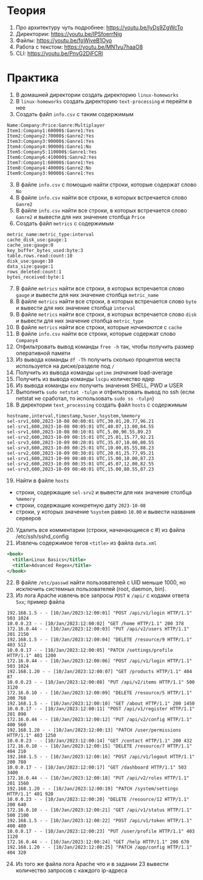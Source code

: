 # Теория
1) Про архитектуру чуть подробнее: https://youtu.be/IyDs9ZgWcTo
2) Директории: https://youtu.be/IPSfoerrNig
3) Файлы: https://youtu.be/fqWjveB1Oyo
4) Работа с текстом: https://youtu.be/MN1vu7haaO8
5) CLI: https://youtu.be/PnvG2DjFCRI
# Практика
1) В домашней директории создать директорию `linux-homeworks`
2) В `linux-homeworks` создать директорию `text-processing` и перейти в нее
2) Создать файл `info.csv` с таким содержимым
```csv
Name:Company:Price:Ganre:Multiplayer
Item1:Company1:60000$:Ganre1:Yes
Item2:Company2:70000$:Ganre2:Yes
Item3:Company3:90000$:Ganre1:Yes
Item4:Company4:90000$:Ganre1:No
Item5:Company5:110000$:Ganre1:Yes
Item6:Company6:410000$:Ganre2:Yes
Item7:Company1:60000$:Ganre1:Yes
Item8:Company4:40000$:Ganre2:No
Item9:Company3:90000$:Ganre1:Yes
```
3) В файле `info.csv` с помощью найти строки, которые содержат слово `No`
4) В файле `info.csv` найти все строки, в которых встречается слово `Ganre2`
5) В файле `info.csv` найти все строки, в которых встречается слово `Ganre2` и вывести для них значение столбца `Price`
6) Создать файл `metrics` с содержимым
```csv
metric_name:metric_type:interval
cache_disk_use:gauge:1
cache_use:gauge:0
key_buffer_bytes_used:byte:3
table.rows.read:count:10
disk_use:gauge:10
data_size:gauge:1
rows_deleted:count:1
bytes_received:byte:1
```
7) В файле `metrics` найти все строки, в которых встречается слово `gauge` и вывести для них значение столбца `metric_name`
8) В файле `metrics` найти все строки, в которых встречается слово `byte` и вывести для них значение столбца `interval`
9) В файле `metrics` найти все строки, в которых встречается слово `disk` и вывести для них значение столбца `metric_type`
10) В файле `metrics` найти все строки, которые *начинаются* с `cache`
11) В файле `info.csv` найти все строки, которые содержат слово `Company4`
12) Отфильтровать вывод команды `free -h` так, чтобы получить размер оперативной памяти
13) Из вывода команды `df -Th` получить сколько процентов места используется на диске/разделе под `/`
14) Получить из вывода команды `uptime` _значения_ load-average
15) Получить из вывода команды `lscpu` количество ядер
16) Из вывода команды `env` получить значения SHELL, PWD и USER
17) Выполнить `sudo netstat -tulpn` и отфильтровать вывод по ssh (если netstat не сработал, то использовать `sudo ss -tulpn`)
18) В директории `text_processing` создать файл `hosts` с содержимым
```csv
hostname,interval,timestamp,%user,%system,%memory
sel-srv1,600,2023-10-08 00:00:01 UTC,30.01,20.77,96.21
sel-srv1,600,2023-10-08 00:05:01 UTC,40.07,13.00,84.55
sel-srv1,600,2023-10-08 00:10:01 UTC,5.00,90.55,89.23
sel-srv2,600,2023-10-09 00:15:01 UTC,25.01,15.77,92.21
sel-srv3,600,2023-10-09 00:20:01 UTC,35.07,10.00,80.55
sel-srv3,600,2023-10-09 00:25:01 UTC,10.00,85.55,88.23
sel-srv2,600,2023-10-09 00:30:01 UTC,20.01,25.77,95.21
sel-srv1,600,2023-10-09 00:40:01 UTC,15.00,10.00,87.23
sel-srv2,600,2023-10-09 00:35:01 UTC,45.07,12.00,82.55
sel-srv3,600,2023-10-09 00:40:01 UTC,15.00,80.55,87.23
```
19) Найти в файле `hosts`
- строки, содержащие `sel-srv2` и вывести для них значение столбца `%memory`
- строки, содержащие конкретную дату `2023-10-08`
- строки, у которых значение `%system` равно `10.00` и вывести названия серверов
20) Удалить все комментарии (строки, начинающиеся с #) из файла /etc/ssh/sshd_config
21) Извлечь содержимое тегов `<title>` из файла `data.xml`
```xml
<book>
  <title>Linux Basics</title>
  <title>Advanced Regex</title>
</book>
```
22) В файле `/etc/passwd` найти пользователей с UID меньше 1000, но исключить системных пользователей (root, daemon, bin).
23) Из лога Apache извлечь все запросы `POST` к `/api/` с кодами ответа `5xx`; пример файла
```
192.168.1.5 - - [10/Jan/2023:12:00:01] "POST /api/v1/login HTTP/1.1" 503 1024
10.0.0.23 - - [10/Jan/2023:12:00:02] "GET /home HTTP/1.1" 200 378
172.16.0.44 - - [10/Jan/2023:12:00:03] "PUT /api/v2/users HTTP/1.1" 201 2150
192.168.1.5 - - [10/Jan/2023:12:00:04] "DELETE /resource/9 HTTP/1.1" 403 512
10.0.0.17 - - [10/Jan/2023:12:00:05] "PATCH /settings/profile HTTP/1.1" 401 1200
172.16.0.44 - - [10/Jan/2023:12:00:06] "POST /api/v1/login HTTP/1.1" 503 1024
192.168.1.20 - - [10/Jan/2023:12:00:07] "GET /products HTTP/1.1" 404 87
10.0.0.23 - - [10/Jan/2023:12:00:08] "PUT /api/v2/items HTTP/1.1" 500 3120
172.16.0.10 - - [10/Jan/2023:12:00:09] "DELETE /resource/5 HTTP/1.1" 200 768
192.168.1.5 - - [10/Jan/2023:12:00:10] "GET /about HTTP/1.1" 200 1450
10.0.0.17 - - [10/Jan/2023:12:00:11] "POST /api/v1/register HTTP/1.1" 201 890
172.16.0.44 - - [10/Jan/2023:12:00:12] "PUT /api/v2/config HTTP/1.1" 400 560
192.168.1.20 - - [10/Jan/2023:12:00:13] "PATCH /user/permissions HTTP/1.1" 403 1250
10.0.0.23 - - [10/Jan/2023:12:00:14] "GET /contact HTTP/1.1" 200 432
172.16.0.10 - - [10/Jan/2023:12:00:15] "DELETE /resource/7 HTTP/1.1" 404 210
192.168.1.5 - - [10/Jan/2023:12:00:16] "POST /api/v1/logout HTTP/1.1" 200 780
10.0.0.17 - - [10/Jan/2023:12:00:17] "GET /dashboard HTTP/1.1" 503 3400
172.16.0.44 - - [10/Jan/2023:12:00:18] "PUT /api/v2/roles HTTP/1.1" 201 1560
192.168.1.20 - - [10/Jan/2023:12:00:19] "PATCH /system/settings HTTP/1.1" 401 920
10.0.0.23 - - [10/Jan/2023:12:00:20] "DELETE /resource/12 HTTP/1.1" 200 640
172.16.0.10 - - [10/Jan/2023:12:00:21] "GET /api/v1/status HTTP/1.1" 500 2100
192.168.1.5 - - [10/Jan/2023:12:00:22] "POST /api/v1/token HTTP/1.1" 400 480
10.0.0.17 - - [10/Jan/2023:12:00:23] "PUT /user/profile HTTP/1.1" 403 1120
172.16.0.44 - - [10/Jan/2023:12:00:24] "GET /help HTTP/1.1" 200 670
192.168.1.20 - - [10/Jan/2023:12:00:25] "PATCH /app/config HTTP/1.1" 404 320
```
24) Из того же файла лога Apache что и в задании 23 вывести количество запросов с каждого ip-адреса
